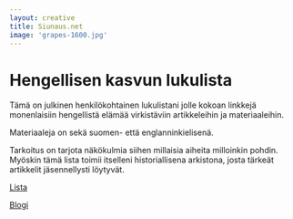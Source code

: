 ```yaml
---
layout: creative
title: Siunaus.net
image: 'grapes-1600.jpg'
---
```


<h1 class="title">Hengellisen kasvun lukulista</h1>


Tämä on julkinen henkilökohtainen lukulistani jolle kokoan linkkejä monenlaisiin hengellistä elämää virkistäviin artikkeleihin ja materiaaleihin.


Materiaaleja on sekä suomen- että englanninkielisenä.


Tarkoitus on tarjota näkökulmia siihen millaisia aiheita milloinkin pohdin. Myöskin tämä lista toimii itselleni historiallisena arkistona, josta tärkeät artikkelit jäsennellysti löytyvät.


<a href="lista" type="button">Lista</a>

<a href="blog" type="button">Blogi</a>
